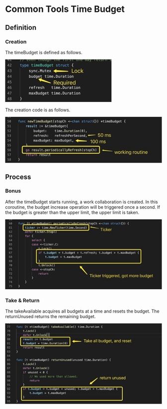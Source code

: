 # Common Tools Time Budget

## Definition

### Creation

The timeBudget is defined as follows.  


![image.png](../.gitbook/assets/1%20%2811%29.jpeg)

  
 The creation code is as follows.

![image.png](../.gitbook/assets/2%20%287%29.jpeg)

## Process

### Bonus

After the timeBudget starts running, a work collaboration is created. In this coroutine, the budget increase operation will be triggered once a second. If the budget is greater than the upper limit, the upper limit is taken.  
 

![image.png](../.gitbook/assets/3%20%286%29.jpeg)

### Take & Return

The takeAvailable acquires all budgets at a time and resets the budget. The returnUnused returns the remaining budget.  


![image.png](../.gitbook/assets/4%20%286%29.jpeg)

